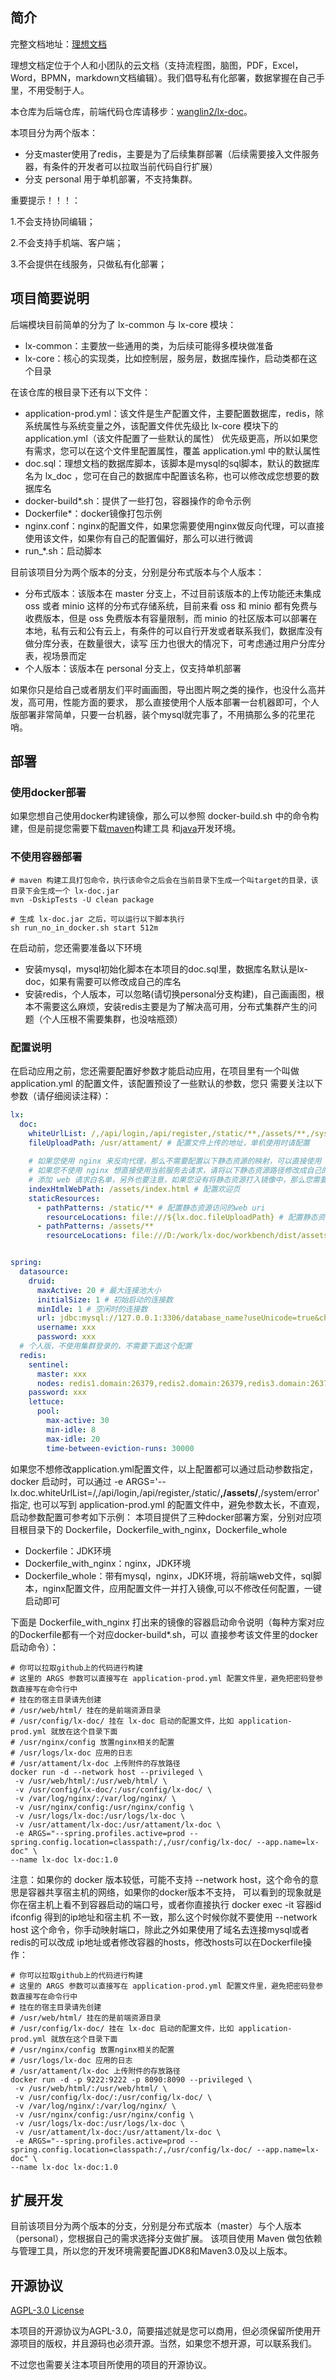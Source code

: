 
## 简介

完整文档地址：[理想文档](https://wanglin2.github.io/lx-doc-site/)

理想文档定位于个人和小团队的云文档（支持流程图，脑图，PDF，Excel，Word，BPMN，markdown文档编辑）。我们倡导私有化部署，数据掌握在自己手里，不用受制于人。

本仓库为后端仓库，前端代码仓库请移步：[wanglin2/lx-doc](https://github.com/wanglin2/lx-doc/tree/main)。

本项目分为两个版本：
- 分支master使用了redis，主要是为了后续集群部署（后续需要接入文件服务器，有条件的开发者可以拉取当前代码自行扩展）
- 分支 personal 用于单机部署，不支持集群。

重要提示！！！：

1.不会支持协同编辑；

2.不会支持手机端、客户端；

3.不会提供在线服务，只做私有化部署；

## 项目简要说明

后端模块目前简单的分为了 lx-common 与 lx-core 模块：

- lx-common：主要放一些通用的类，为后续可能得多模块做准备
- lx-core：核心的实现类，比如控制层，服务层，数据库操作，启动类都在这个目录

在该仓库的根目录下还有以下文件：

- application-prod.yml：该文件是生产配置文件，主要配置数据库，redis，除系统属性与系统变量之外，该配置文件优先级比 lx-core
  模块下的 application.yml（该文件配置了一些默认的属性） 优先级更高，所以如果您有需求，您可以在这个文件里配置属性，覆盖
  application.yml 中的默认属性
- doc.sql：理想文档的数据库脚本，该脚本是mysql的sql脚本，默认的数据库名为 lx_doc ，您可在自己的数据库中配置该名称，也可以修改成您想要的数据库名
- docker-build*.sh：提供了一些打包，容器操作的命令示例
- Dockerfile*：docker镜像打包示例
- nginx.conf：nginx的配置文件，如果您需要使用nginx做反向代理，可以直接使用该文件，如果你有自己的配置偏好，那么可以进行微调
- run_*.sh：启动脚本

目前该项目分为两个版本的分支，分别是分布式版本与个人版本：

- 分布式版本：该版本在 master 分支上，不过目前该版本的上传功能还未集成 oss 或者 minio
  这样的分布式存储系统，目前来看 oss 和 minio 都有免费与收费版本，但是 oss 免费版本有容量限制，而 minio
  的社区版本可以部署在本地，私有云和公有云上，有条件的可以自行开发或者联系我们，数据库没有做分库分表，在数量很大，读写
  压力也很大的情况下，可考虑通过用户分库分表，视场景而定
- 个人版本：该版本在 personal 分支上，仅支持单机部署

如果你只是给自己或者朋友们平时画画图，导出图片啊之类的操作，也没什么高并发，高可用，性能方面的要求，
那么直接使用个人版本部署一台机器即可，个人版部署非常简单，只要一台机器，装个mysql就完事了，不用搞那么多的花里花哨。


## 部署

### 使用docker部署

如果您想自己使用docker构建镜像，那么可以参照 docker-build.sh 中的命令构建，但是前提您需要下载[maven](https://maven.apache.org/index)构建工具
和[java](https://www.oracle.com/java/technologies/downloads/#java8-linux)开发环境。

### 不使用容器部署

```shell
# maven 构建工具打包命令，执行该命令之后会在当前目录下生成一个叫target的目录，该目录下会生成一个 lx-doc.jar
mvn -DskipTests -U clean package

# 生成 lx-doc.jar 之后，可以运行以下脚本执行
sh run_no_in_docker.sh start 512m
```

在启动前，您还需要准备以下环境

- 安装mysql，mysql初始化脚本在本项目的doc.sql里，数据库名默认是lx-doc，如果有需要可以修改成自己的库名
- 安装redis，个人版本，可以忽略(请切换personal分支构建)，自己画画图，根本不需要这么麻烦，安装redis主要是为了解决高可用，分布式集群产生的问题（个人压根不需要集群，也没啥瓶颈）

### 配置说明
在启动应用之前，您还需要配置好参数才能启动应用，在项目里有一个叫做 application.yml 的配置文件，该配置预设了一些默认的参数，您只
需要关注以下参数（请仔细阅读注释）：
```yaml
lx:
  doc:
    whiteUrlList: /,/api/login,/api/register,/static/**,/assets/**,/system/error # 白名单url，配置之后将会被登录拦截器拦截
    fileUploadPath: /usr/attament/ # 配置文件上传的地址，单机使用时请配置
    
    # 如果您使用 nginx 来反向代理，那么不需要配置以下静态资源的映射，可以直接使用 nginx 来代理
    # 如果您不使用 nginx 想直接使用当前服务去请求，请将以下静态资源路径修改成自己的路径，然后在 lx.doc.whiteUrlList 
    # 添加 web 请求白名单，另外也要注意，如果您没有将静态资源打入镜像中，那么您需要在容器启动时进行 -v 目录挂载
    indexHtmlWebPath: /assets/index.html # 配置欢迎页
    staticResources:
      - pathPatterns: /static/** # 配置静态资源访问的web uri
        resourceLocations: file:///${lx.doc.fileUploadPath} # 配置静态资源所在物理磁盘的位置，不过静态资源的访问尽量使用 nginx 反向代理
      - pathPatterns: /assets/**
        resourceLocations: file:///D:/work/lx-doc/workbench/dist/assets/,file:///D:/work/lx-doc/workbench/dist/


spring:
  datasource:
    druid:
      maxActive: 20 # 最大连接池大小
      initialSize: 1 # 初始启动的连接数
      minIdle: 1 # 空闲时的连接数
      url: jdbc:mysql://127.0.0.1:3306/database_name?useUnicode=true&characterEncoding=utf8&autoReconnect=true&allowMultiQueries=true
      username: xxx
      password: xxx
  # 个人版，不使用集群登录的，不需要下面这个配置
  redis:
    sentinel:
      master: xxx
      nodes: redis1.domain:26379,redis2.domain:26379,redis3.domain:26379
    password: xxx
    lettuce:
      pool:
        max-active: 30
        min-idle: 8
        max-idle: 20
        time-between-eviction-runs: 30000
```
如果您不想修改application.yml配置文件，以上配置都可以通过启动参数指定，docker 启动时，可以通过 -e ARGS='--lx.doc.whiteUrlList=/,/api/login,/api/register,/static/**,/assets/**,/system/error' 指定,
也可以写到 application-prod.yml 的配置文件中，避免参数太长，不直观，启动参数配置可参考如下示例：
本项目提供了三种docker部署方案，分别对应项目根目录下的 Dockerfile，Dockerfile_with_nginx，Dockerfile_whole

- Dockerfile：JDK环境
- Dockerfile_with_nginx：nginx，JDK环境
- Dockerfile_whole：带有mysql，nginx，JDK环境，将前端web文件，sql脚本，nginx配置文件，应用配置文件一并打入镜像,可以不修改任何配置，一键启动即可

下面是 Dockerfile_with_nginx 打出来的镜像的容器启动命令说明（每种方案对应的Dockerfile都有一个对应docker-build*.sh，可以
直接参考该文件里的docker启动命令）：

```shell
# 你可以拉取github上的代码进行构建
# 这里的 ARGS 参数可以直接写在 application-prod.yml 配置文件里，避免把密码登参数直接写在命令行中
# 挂在的宿主目录请先创建
# /usr/web/html/ 挂在的是前端资源目录
# /usr/config/lx-doc/ 挂在 lx-doc 启动的配置文件，比如 application-prod.yml 就放在这个目录下面
# /usr/nginx/config 放置nginx相关的配置
# /usr/logs/lx-doc 应用的日志
# /usr/attament/lx-doc 上传附件的存放路径
docker run -d --network host --privileged \
 -v /usr/web/html/:/usr/web/html/ \
 -v /usr/config/lx-doc/:/usr/config/lx-doc/ \
 -v /var/log/nginx/:/var/log/nginx/ \
 -v /usr/nginx/config:/usr/nginx/config \
 -v /usr/logs/lx-doc:/usr/logs/lx-doc \
 -v /usr/attament/lx-doc:/usr/attament/lx-doc \
 -e ARGS="--spring.profiles.active=prod --spring.config.location=classpath:/,/usr/config/lx-doc/ --app.name=lx-doc" \
--name lx-doc lx-doc:1.0

```

注意：如果你的 docker 版本较低，可能不支持 --network host，这个命令的意思是容器共享宿主机的网络，如果你的docker版本不支持，
可以看到的现象就是你在宿主机上看不到容器启动的端口号，或者你直接执行 docker exec -it 容器id ifconfig 得到的ip地址和宿主机
不一致，那么这个时候你就不要使用 --network host 这个命令，你手动映射端口，除此之外如果使用了域名去连接mysql或者redis的可以改成
ip地址或者修改容器的hosts，修改hosts可以在Dockerfile操作：

```shell
# 你可以拉取github上的代码进行构建
# 这里的 ARGS 参数可以直接写在 application-prod.yml 配置文件里，避免把密码登参数直接写在命令行中
# 挂在的宿主目录请先创建
# /usr/web/html/ 挂在的是前端资源目录
# /usr/config/lx-doc/ 挂在 lx-doc 启动的配置文件，比如 application-prod.yml 就放在这个目录下面
# /usr/nginx/config 放置nginx相关的配置
# /usr/logs/lx-doc 应用的日志
# /usr/attament/lx-doc 上传附件的存放路径
docker run -d -p 9222:9222 -p 8090:8090 --privileged \
 -v /usr/web/html/:/usr/web/html/ \
 -v /usr/config/lx-doc/:/usr/config/lx-doc/ \
 -v /var/log/nginx/:/var/log/nginx/ \
 -v /usr/nginx/config:/usr/nginx/config \
 -v /usr/logs/lx-doc:/usr/logs/lx-doc \
 -v /usr/attament/lx-doc:/usr/attament/lx-doc \
 -e ARGS="--spring.profiles.active=prod --spring.config.location=classpath:/,/usr/config/lx-doc/ --app.name=lx-doc" \
--name lx-doc lx-doc:1.0

```

## 扩展开发

目前该项目分为两个版本的分支，分别是分布式版本（master）与个人版本（personal），您根据自己的需求选择分支做扩展。
该项目使用 Maven 做包依赖与管理工具，所以您的开发环境需要配置JDK8和Maven3.0及以上版本。

## 开源协议

[AGPL-3.0 License](https://github.com/yomea/lx-doc/blob/master/LICENSE)

本项目的开源协议为AGPL-3.0，简要描述就是您可以商用，但必须保留所使用开源项目的版权，并且源码也必须开源。当然，如果您不想开源，可以联系我们。

不过您也需要关注本项目所使用的项目的开源协议。




